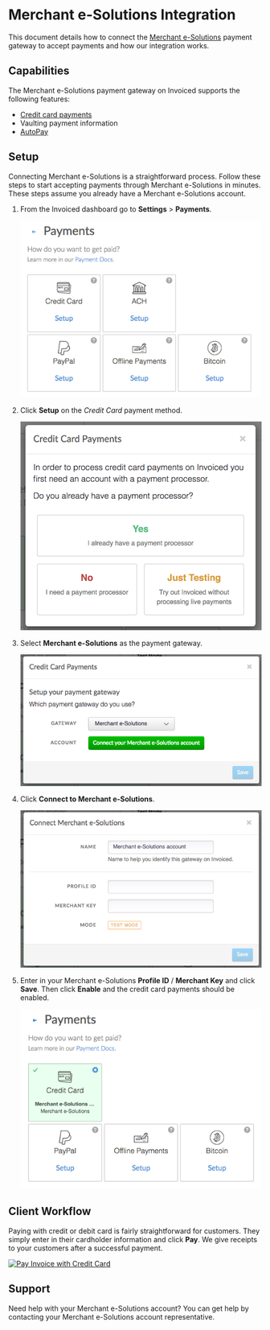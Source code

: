 # Merchant e-Solutions Integration

This document details how to connect the [Merchant e-Solutions](https://merchante-solutions.com) payment gateway to accept payments and how our integration works.

## Capabilities

The Merchant e-Solutions payment gateway on Invoiced supports the following features:

- [Credit card payments](/docs/payments/card)
- Vaulting payment information
- [AutoPay](/docs/payments/autopay)

## Setup

Connecting Merchant e-Solutions is a straightforward process. Follow these steps to start accepting payments through Merchant e-Solutions in minutes. These steps assume you already have a Merchant e-Solutions account.

1. From the Invoiced dashboard go to **Settings** > **Payments**.

   [![Payment Settings](../img/payment-settings.png)](../img/payment-settings.png)

2. Click **Setup** on the *Credit Card* payment method.

   [![Credit Card Payments Setup](../img/credit-card-payment-setup.png)](../img/credit-card-payment-setup.png)

3. Select **Merchant e-Solutions** as the payment gateway.

   [![Merchant e-Solutions Payments Setup](../img/merchant-e-solutions-setup.png)](../img/merchant-e-solutions-setup.png)

4. Click **Connect to Merchant e-Solutions**.

   [![Merchant e-Solutions Settings Page](../img/merchant-e-solutions-connect.png)](../img/merchant-e-solutions-connect.png)

5. Enter in your Merchant e-Solutions **Profile ID** / **Merchant Key** and click **Save**. Then click **Enable** and the credit card payments should be enabled.

   [![Merchant e-Solutions Payments Enabled](../img/merchant-e-solutions-enabled.png)](../img/merchant-e-solutions-enabled.png)

## Client Workflow

Paying with credit or debit card is fairly straightforward for customers. They simply enter in their cardholder information and click **Pay**. We give receipts to your customers after a successful payment.

[![Pay Invoice with Credit Card](/docs/img/pay-invoice-credit-card.png)](/docs/img/pay-invoice-credit-card.png)

## Support

Need help with your Merchant e-Solutions account? You can get help by contacting your Merchant e-Solutions account representative.